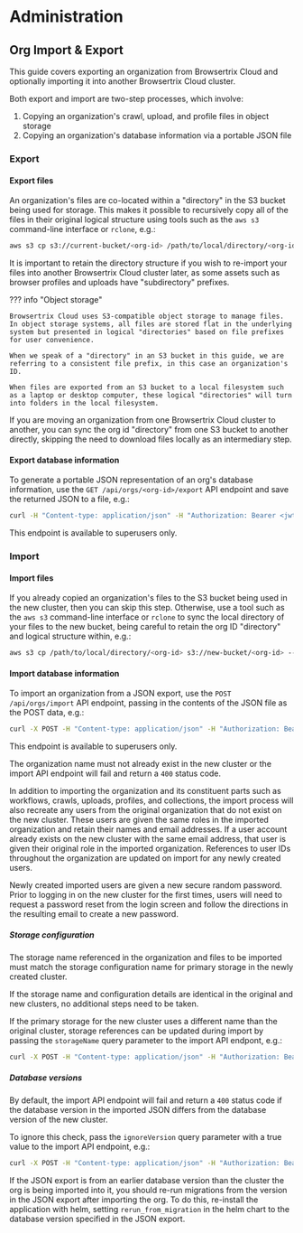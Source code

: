# Administration

## Org Import & Export

This guide covers exporting an organization from Browsertrix Cloud and optionally importing it into another Browsertrix Cloud cluster.

Both export and import are two-step processes, which involve:

1. Copying an organization's crawl, upload, and profile files in object storage
2. Copying an organization's database information via a portable JSON file

### Export

#### Export files

An organization's files are co-located within a "directory" in the S3 bucket being used for storage. This makes it possible to recursively copy all of the files in their original logical structure using tools such as the `aws s3` command-line interface or `rclone`, e.g.:

```sh
aws s3 cp s3://current-bucket/<org-id> /path/to/local/directory/<org-id> --recursive --endpoint=https://ams3.digitaloceanspaces.com
```

It is important to retain the directory structure if you wish to re-import your files into another Browsertrix Cloud cluster later, as some assets such as browser profiles and uploads  have "subdirectory" prefixes.

??? info "Object storage"

    Browsertrix Cloud uses S3-compatible object storage to manage files. In object storage systems, all files are stored flat in the underlying system but presented in logical "directories" based on file prefixes for user convenience.

    When we speak of a "directory" in an S3 bucket in this guide, we are referring to a consistent file prefix, in this case an organization's ID.

    When files are exported from an S3 bucket to a local filesystem such as a laptop or desktop computer, these logical "directories" will turn into folders in the local filesystem.

If you are moving an organization from one Browsertrix Cloud cluster to another, you can sync the org id "directory" from one S3 bucket to another directly, skipping the need to download files locally as an intermediary step.

#### Export database information

To generate a portable JSON representation of an org's database information, use the `GET /api/orgs/<org-id>/export` API endpoint and save the returned JSON to a file, e.g.:

```sh
curl -H "Content-type: application/json" -H "Authorization: Bearer <jwt token>" https://browsertrix.cloud/api/orgs/<org-id>/export > org-export.json
```

This endpoint is available to superusers only.

### Import

#### Import files

If you already copied an organization's files to the S3 bucket being used in the new cluster, then you can skip this step. Otherwise, use a tool such as the `aws s3` command-line interface or `rclone` to sync the local directory of your files to the new bucket, being careful to retain the org ID "directory" and logical structure within, e.g.:

```sh
aws s3 cp /path/to/local/directory/<org-id> s3://new-bucket/<org-id> --recursive
```

#### Import database information

To import an organization from a JSON export, use the `POST /api/orgs/import` API endpoint, passing in the contents of the JSON file as the POST data, e.g.:

```sh
curl -X POST -H "Content-type: application/json" -H "Authorization: Bearer <jwt token>" --data-binary "@org-export.json" https://browsertrix.cloud/api/orgs/import
```

This endpoint is available to superusers only.

The organization name must not already exist in the new cluster or the import API endpoint will fail and return a `400` status code.

In addition to importing the organization and its constituent parts such as workflows, crawls, uploads, profiles, and collections, the import process will also recreate any users from the original organization that do not exist on the new cluster. These users are given the same roles in the imported organization and retain their names and email addresses. If a user account already exists on the new cluster with the same email address, that user is given their original role in the imported organization. References to user IDs throughout the organization are updated on import for any newly created users.

Newly created imported users are given a new secure random password. Prior to logging in on the new cluster for the first times, users will need to request a password reset from the login screen and follow the directions in the resulting email to create a new password.

##### Storage configuration

The storage name referenced in the organization and files to be imported must match the storage configuration name for primary storage in the newly created cluster.

If the storage name and configuration details are identical in the original and new clusters, no additional steps need to be taken.

If the primary storage for the new cluster uses a different name than the original cluster, storage references can be updated during import by passing the `storageName` query parameter to the import API endpont, e.g.:

```sh
curl -X POST -H "Content-type: application/json" -H "Authorization: Bearer <jwt token>" --data-binary "@org-export.json" https://browsertrix.cloud/api/orgs/import?storageName=newname
```

##### Database versions

By default, the import API endpoint will fail and return a `400` status code if the database version in the imported JSON differs from the database version of the new cluster.

To ignore this check, pass the `ignoreVersion` query parameter with a true value to the import API endpoint, e.g.:

```sh
curl -X POST -H "Content-type: application/json" -H "Authorization: Bearer <jwt token>" --data-binary "@org-export.json" https://browsertrix.cloud/api/orgs/import?ignoreVersion=true
```

If the JSON export is from an earlier database version than the cluster the org is being imported into it, you should re-run migrations from the version in the JSON export after importing the org. To do this, re-install the application with helm, setting `rerun_from_migration` in the helm chart to the database version specified in the JSON export.

